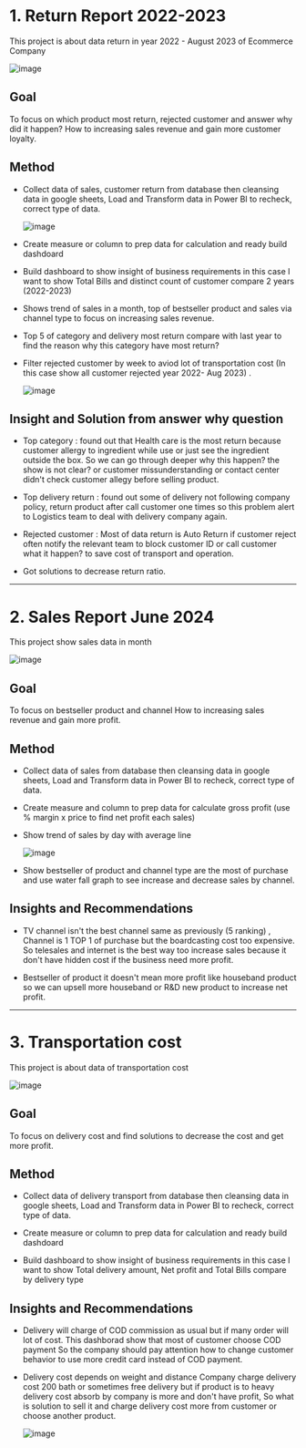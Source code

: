 # 1. Return Report 2022-2023

This project is about data return in year 2022 - August 2023 of Ecommerce Company 

  ![image](https://github.com/user-attachments/assets/1042df0d-c82f-425e-89f4-5e8a4f01ce75)

## Goal
To focus on which product most return, rejected customer and answer why did it happen? How to increasing sales revenue and gain more customer loyalty.

## Method 
- Collect data of sales, customer return from database then cleansing data in google sheets, Load and Transform data in Power BI to recheck, correct type of data.

  ![image](https://github.com/user-attachments/assets/52bb243a-f855-4233-9477-6ad5d421228b)


- Create measure or column to prep data for calculation and ready build dashdoard

- Build dashboard to show insight of business requirements in this case I want to show Total Bills and distinct count of customer compare 2 years (2022-2023)

- Shows trend of sales in a month, top of bestseller product and sales via channel type to focus on increasing sales revenue.

- Top 5 of category and delivery most return compare with last year to find the reason why this category have most return?

- Filter rejected customer by week to aviod lot of transportation cost (In this case show all customer rejected year 2022- Aug 2023) .

  ![image](https://github.com/user-attachments/assets/c9148fc7-a4d6-4534-bcd4-a69111aee511)


## Insight and Solution from answer why question 

- Top category : found out that Health care is the most return because customer allergy to ingredient while use or just see the ingredient outside the box.
  So we can go through deeper why this happen? the show is not clear? or customer missunderstanding or contact center didn't check customer allegy before selling product.
  
- Top delivery return : found out some of delivery not following company policy, return product after call customer one times so this problem alert to Logistics team to deal with delivery company again.

- Rejected customer : Most of data return is Auto Return if customer reject often notify the relevant team to block customer ID or call customer what it happen? to save cost of transport and operation.

- Got solutions to decrease return ratio.
--------------------------------------------------------------------------------------------------------------------------------------------------------------------


# 2. Sales Report June 2024

This project show sales data in month 

  ![image](https://github.com/user-attachments/assets/25a2ca25-0c2b-4c21-99e7-6370a7da8c21)

## Goal
To focus on bestseller product and channel How to increasing sales revenue and gain more profit.

## Method 
- Collect data of sales from database then cleansing data in google sheets, Load and Transform data in Power BI to recheck, correct type of data.

- Create measure and column to prep data for calculate gross profit (use % margin x price to find net profit each sales)

- Show trend of sales by day with average line

  ![image](https://github.com/user-attachments/assets/f4fd620e-be98-4ae2-ab84-43c0cf2492ce)

- Show bestseller of product and channel type are the most of purchase and use water fall graph to see increase and decrease sales by channel. 

## Insights and Recommendations
- TV channel isn't the best channel same as previously (5 ranking) , Channel is 1 TOP 1 of purchase but the boardcasting cost too expensive. So telesales and internet is the best way too increase sales because it don't have hidden cost if the business need more profit.

- Bestseller of product it doesn't mean more profit like houseband product so we can upsell more houseband or R&D new product to increase net profit.


--------------------------------------------------------------------------------------------------------------------------------------------------------------------

# 3. Transportation cost

This project is about data of transportation cost 

  ![image](https://github.com/user-attachments/assets/a11f4b06-db37-4bfb-8af5-ae41fbcc24e7)

## Goal
To focus on delivery cost and find solutions to decrease the cost and get more profit.

## Method 
- Collect data of delivery transport from database then cleansing data in google sheets, Load and Transform data in Power BI to recheck, correct type of data.

- Create measure or column to prep data for calculation and ready build dashdoard

- Build dashboard to show insight of business requirements in this case I want to show Total delivery amount, Net profit and Total Bills compare by delivery type

## Insights and Recommendations
- Delivery will charge of COD commission as usual but if many order will lot of cost. This dashborad show that most of customer choose COD payment So the company should pay attention how to change customer behavior to use more credit card instead of COD payment.
- Delivery cost depends on weight and distance Company charge delivery cost 200 bath or sometimes free delivery but if product is to heavy delivery cost absorb by company is more and don't have profit, So what is solution to sell it and charge delivery cost more from customer or choose another product.

  ![image](https://github.com/user-attachments/assets/6cf1824c-0421-4eeb-a253-9a33695f3b40)


